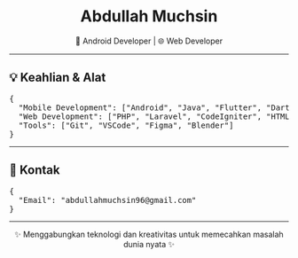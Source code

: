 <!-- Header -->
<div align="center">
  <h1>Abdullah Muchsin</h1>
  <p>📱 Android Developer | 🌐 Web Developer</p>
</div>

---

## 💡 **Keahlian & Alat**
<pre>
{
  "Mobile Development": ["Android", "Java", "Flutter", "Dart"],
  "Web Development": ["PHP", "Laravel", "CodeIgniter", "HTML5", "CSS3", "JavaScript", "Tailwind CSS", "Bootstrap"],
  "Tools": ["Git", "VSCode", "Figma", "Blender"]
}
</pre>

---

## 📧 **Kontak**
<pre>
{
  "Email": "abdullahmuchsin96@gmail.com"
}
</pre>

---

<footer>
  <div align="center">
    <p>✨ Menggabungkan teknologi dan kreativitas untuk memecahkan masalah dunia nyata ✨</p>
  </div>
</footer>
